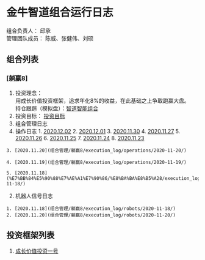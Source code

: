 # 金牛智道组合运行日志
组合负责人： 邱承  
管理团队成员： 陈威、张健伟、刘硕

## 组合列表
### [躺赢8]
1. 投资理念：  
用成长价值投资框架，追求年化8%的收益，在此基础之上争取跑赢大盘。  
持仓跟踪（模拟盘）：[智道智能组合](https://houguan.jinniuai.com/?code=i3bOF_#/)  
2. 投资目标：
[投资目标](组合管理/躺赢8/target.md)  
3. 组合管理日志
  1. 操作日志
    1. [2020.12.02](组合管理/躺赢8/execution_log/operations/2020-12-02/)
    2. [2020.12.01](组合管理/躺赢8/execution_log/operations/2020-12-01/)
    3. [2020.11.30](组合管理/躺赢8/execution_log/operations/2020-11-30/)
    4. [2020.11.27](组合管理/躺赢8/execution_log/operations/2020-11-27/)
    5. [2020.11.26](组合管理/躺赢8/execution_log/operations/2020-11-26/)
    6. [2020.11.25](组合管理/躺赢8/execution_log/operations/2020-11-25/)
    7. [2020.11.24](组合管理/躺赢8/execution_log/operations/2020-11-24/)
    8. [2020.11.23](组合管理/躺赢8/execution_log/operations/2020-11-23/)
    
    
    3. [2020.11.20](组合管理/躺赢8/execution_log/operations/2020-11-20/)
    
    4. [2020.11.19](组合管理/躺赢8/execution_log/operations/2020-11-19/)
    
    5. [2020.11.18](%E7%BB%84%E5%90%88%E7%AE%A1%E7%90%86/%E8%BA%BA%E8%B5%A28/execution_log/operations/2020-11-18/)
  2. 机器人信号日志
    
    1. [2020.11.18](组合管理/躺赢8/execution_log/robots/2020-11-18/)
    2. [2020.11.20](组合管理/躺赢8/execution_log/robots/2020-11-20/)
  

## 投资框架列表

1. [成长价值投资一号](投资框架/成长价值投资一号/framework)

